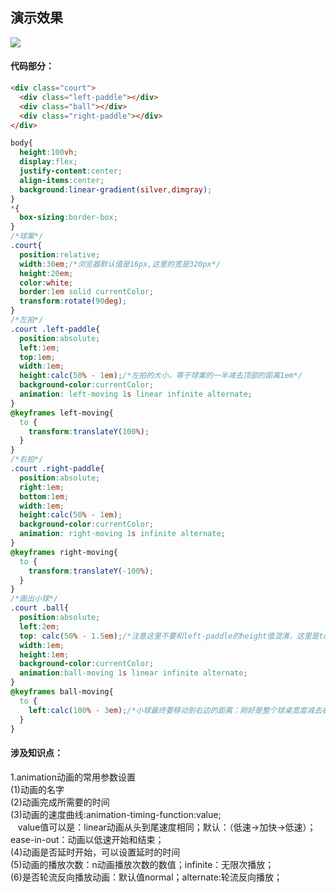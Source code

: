 ## 演示效果  
![](https://github.com/SUNNERCMS/CSS-CSS3-Animation-effects/blob/master/animation-gif/5.%E4%B9%92%E4%B9%93.gif)  
#### 代码部分：
```html
<div class="court">
  <div class="left-paddle"></div>
  <div class="ball"></div>
  <div class="right-paddle"></div>
</div>
```
```css
body{
  height:100vh;
  display:flex;
  justify-content:center;
  align-items:center;
  background:linear-gradient(silver,dimgray);
}
*{
  box-sizing:border-box;
}
/*球案*/
.court{
  position:relative;
  width:30em;/*浏览器默认值是16px,这里的宽是320px*/
  height:20em;
  color:white;
  border:1em solid currentColor;
  transform:rotate(90deg);
}
/*左拍*/
.court .left-paddle{
  position:absolute;
  left:1em;
  top:1em;
  width:1em;
  height:calc(50% - 1em);/*左拍的大小，等于球案的一半减去顶部的距离1em*/
  background-color:currentColor;
  animation: left-moving 1s linear infinite alternate;
}
@keyframes left-moving{
  to {
    transform:translateY(100%);
  }
}
/*右拍*/
.court .right-paddle{
  position:absolute;
  right:1em;
  bottom:1em;
  width:1em;
  height:calc(50% - 1em);
  background-color:currentColor;
  animation: right-moving 1s infinite alternate;
}
@keyframes right-moving{
  to {
    transform:translateY(-100%);
  }
}
/*画出小球*/
.court .ball{
  position:absolute;
  left:2em;
  top: calc(50% - 1.5em);/*注意这里不要和left-paddle的height值混淆，这里是top,top距离顶部的距离是（50%-1.5em）*/
  width:1em;
  height:1em;
  background-color:currentColor;
  animation:ball-moving 1s linear infinite alternate;
}
@keyframes ball-moving{
  to {
    left:calc(100% - 3em);/*小球最终要移动到右边的距离：刚好是整个球桌宽度减去右边的间隙1em,球拍宽度1em，小球占据的宽度1em*/
  }
}
```
#### 涉及知识点：
1.animation动画的常用参数设置  
(1)动画的名字  
(2)动画完成所需要的时间  
(3)动画的速度曲线:animation-timing-function:value;  
&nbsp;&nbsp; value值可以是：linear动画从头到尾速度相同；默认：（低速->加快->低速）；ease-in-out：动画以低速开始和结束；  
(4)动画是否延时开始，可以设置延时的时间  
(5)动画的播放次数：n动画播放次数的数值；infinite：无限次播放；  
(6)是否轮流反向播放动画：默认值normal；alternate:轮流反向播放；
